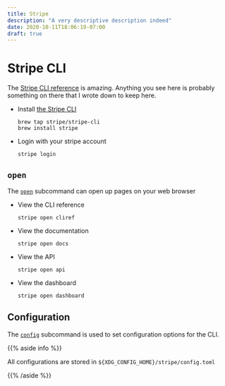 ```yaml
---
title: Stripe
description: "A very descriptive description indeed"
date: 2020-10-11T18:06:19-07:00
draft: true
---
```


# Stripe CLI

The [Stripe CLI reference](https://stripe.com/docs/cli) is amazing. Anything 
you see here is probably something on there that I wrote down to keep here.

* Install [the Stripe CLI](https://stripe.com/docs/stripe-cli)

    ```shell script
    brew tap stripe/stripe-cli
    brew install stripe
    ```

* Login with your stripe account

    ```shell script
    stripe login
    ```

## `open`

The [`open`](https://stripe.com/docs/cli/open) subcommand can open up pages on your web browser

* View the CLI reference

    ```shell script
    stripe open cliref
    ```

* View the documentation

    ```shell script
    stripe open docs
    ```

* View the API

    ```shell script
    stripe open api
    ```

* View the dashboard

    ```shell script
    stripe open dashboard
    ```

## Configuration

The [`config`](https://stripe.com/docs/cli/config) subcommand is used to set configuration options for the CLI.

{{% aside info %}}

All configurations are stored in `${XDG_CONFIG_HOME}/stripe/config.toml`

{{% /aside %}}
